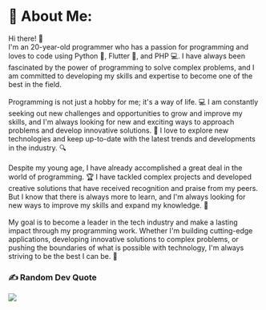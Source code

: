 # 💫 About Me:
Hi  there! 👋<br>I'm an 20-year-old programmer who has a passion for programming and loves to code using Python 🐍, Flutter 🦋, and PHP 💻. I have always been fascinated by the power of programming to solve complex problems, and I am committed to developing my skills and expertise to become one of the best in the field.<br><br>Programming is not just a hobby for me; it's a way of life. 💻 I am constantly seeking out new challenges and opportunities to grow and improve my skills, and I'm always looking for new and exciting ways to approach problems and develop innovative solutions. 🤔 I love to explore new technologies and keep up-to-date with the latest trends and developments in the industry. 🔍<br><br>Despite my young age, I have already accomplished a great deal in the world of programming. 🏆 I have tackled complex projects and developed creative solutions that have received recognition and praise from my peers. But I know that there is always more to learn, and I'm always looking for new ways to improve my skills and expand my knowledge. 🧠<br><br>My goal is to become a leader in the tech industry and make a lasting impact through my programming work. Whether I'm building cutting-edge applications, developing innovative solutions to complex problems, or pushing the boundaries of what is possible with technology, I'm always striving to be the best I can be. 💪
### ✍️ Random Dev Quote

![](https://quotes-github-readme.vercel.app/api?type=horizontal&theme=dark)

<!-- Proudly created with GPRM ( https://gprm.itsvg.in ) -->
